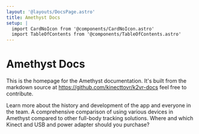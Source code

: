 ```yaml
---
layout: '@layouts/DocsPage.astro'
title: Amethyst Docs
setup: | 
  import CardNoIcon from '@components/CardNoIcon.astro'
  import TableOfContents from '@components/TableOfContents.astro'
---
```

# Amethyst Docs
This is the homepage for the Amethyst documentation. It's built from the markdown source at https://github.com/kinecttovr/k2vr-docs feel free to contribute.

<CardNoIcon title="About Amethyst and K2VR" href="about">
Learn more about the history and development of the app and everyone in the team.  
</CardNoIcon>

<CardNoIcon title="How Amethyst compares to other options" href="comparison">
A comprehensive comparison of using various devices in Amethyst compared to other full-body tracking solutions.
</CardNoIcon>

<CardNoIcon title="Getting a Kinect and adapter" href="buying-kinect">
Where and which Kinect and USB and power adapter should you purchase?
</CardNoIcon>
<TableOfContents locale="en" ignoreItem="General"/>
